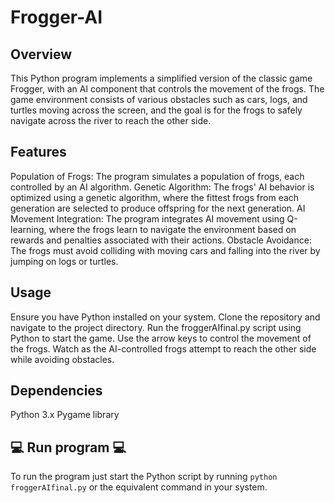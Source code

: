 # Frogger-AI

## Overview

This Python program implements a simplified version of the classic game Frogger, with an AI component that controls the movement of the frogs. The game environment consists of various obstacles such as cars, logs, and turtles moving across the screen, and the goal is for the frogs to safely navigate across the river to reach the other side.

## Features 

Population of Frogs: The program simulates a population of frogs, each controlled by an AI algorithm.
Genetic Algorithm: The frogs' AI behavior is optimized using a genetic algorithm, where the fittest frogs from each generation are selected to produce offspring for the next generation.
AI Movement Integration: The program integrates AI movement using Q-learning, where the frogs learn to navigate the environment based on rewards and penalties associated with their actions.
Obstacle Avoidance: The frogs must avoid colliding with moving cars and falling into the river by jumping on logs or turtles.

## Usage

Ensure you have Python installed on your system.
Clone the repository and navigate to the project directory.
Run the froggerAIfinal.py script using Python to start the game.
Use the arrow keys to control the movement of the frogs.
Watch as the AI-controlled frogs attempt to reach the other side while avoiding obstacles.

## Dependencies

Python 3.x
Pygame library

## :computer: Run program :computer:

To run the program just start the Python script by running `python froggerAIfinal.py` or the equivalent command in your system.

